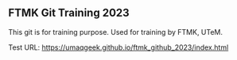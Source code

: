 ## FTMK Git Training 2023
This git is for training purpose. Used for training by FTMK, UTeM.

Test URL: https://umaqgeek.github.io/ftmk_github_2023/index.html